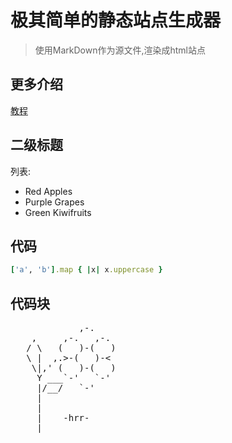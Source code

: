 # 极其简单的静态站点生成器

> 使用MarkDown作为源文件,渲染成html站点


## 更多介绍

[教程](https://www.jingtaiboke.com/simple-markdown-site.html )


## 二级标题

列表:

* Red Apples
* Purple Grapes
* Green Kiwifruits

## 代码

```ruby
['a', 'b'].map { |x| x.uppercase }
```

## 代码块


<pre>
             ,-.
    ,     ,-.   ,-.
   / \   (   )-(   )
   \ |  ,.>-(   )-<
    \|,' (   )-(   )
     Y ___`-'   `-'
     |/__/   `-'
     |
     |
     |    -hrr-
  ___|_____________
</pre>



